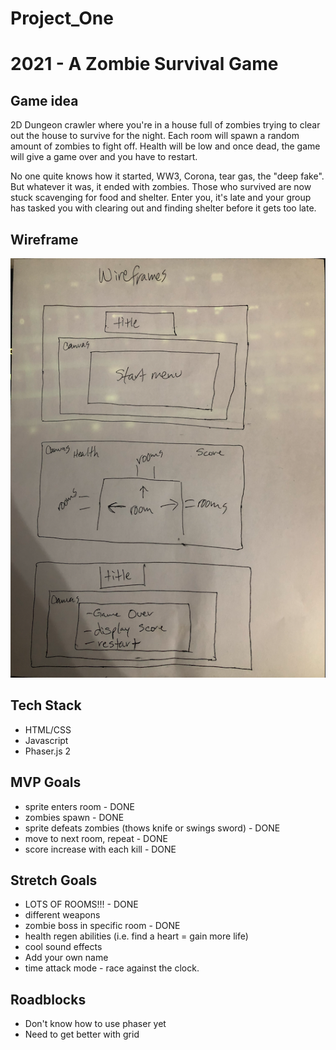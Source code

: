 # Project_One

# 2021 - A Zombie Survival Game

## Game idea

2D Dungeon crawler where you're in a house full of zombies trying to clear out the house to survive for the night.
Each room will spawn a random amount of zombies to fight off. Health will be low and once dead, the game will give a game over and you have to restart.

No one quite knows how it started, WW3, Corona, tear gas, the "deep fake". But whatever it was, it ended with zombies. Those who survived are now stuck scavenging for food and shelter. Enter you, it's late and your group has tasked you with clearing out and finding shelter before it gets too late.

## Wireframe

![](img/wireframe.png)

## Tech Stack

- HTML/CSS
- Javascript
- Phaser.js 2

## MVP Goals

- sprite enters room - DONE
- zombies spawn - DONE
- sprite defeats zombies (thows knife or swings sword) - DONE
- move to next room, repeat - DONE
- score increase with each kill - DONE

## Stretch Goals

- LOTS OF ROOMS!!! - DONE
- different weapons
- zombie boss in specific room - DONE
- health regen abilities (i.e. find a heart = gain more life)
- cool sound effects
- Add your own name
- time attack mode - race against the clock.

## Roadblocks

- Don't know how to use phaser yet
- Need to get better with grid